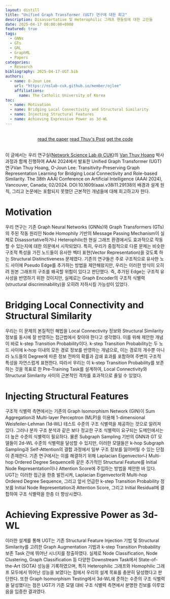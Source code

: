 ```yaml
---
layout: distill
title: "Unified Graph Transformer (UGT) 연구에 대한 회고"
description: Disassortative 및 Heterophilic 그래프 핸들링에 대한 고민들
date: 2025-04-17 00:00:00+0900
featured: true
tags:
  - GNNs
  - GTs
  - GRL
  - GraphML
  - Papers
categories:
  - Research
bibliography: 2025-04-17-UGT.bib
authors:
  - name: O-Joun Lee
    url: "https://nslab-cuk.github.io/member/ojlee"
    affiliations:
      name: The Catholic University of Korea
toc:
  - name: Motivation
  - name: Bridging Local Connectivity and Structural Similarity 
  - name: Injecting Structural Features
  - name: Achieving Expressive Power as 3d-WL
---
```


<br/>
<div style="display: block; margin-left: auto; margin-right: auto; width:100%; text-align:center;">
  <a href="https://doi.org/10.1609/aaai.v38i11.29138" class="btn btn--primary">read the paper</a> 
  <a href="https://nslab-cuk.github.io/2023/08/17/UGT/" class="btn btn--primary">read Thuy's Post</a> 
  <a href="https://github.com/NSLab-CUK/Unified-Graph-Transformer" class="btn btn--primary">get the code</a> 
</div> <br/>

이 글에서는 우리 연구실([Network Science Lab @ CUK](https://nslab-cuk.github.io/))의 [Van Thuy Hoang](https://nslab-cuk.github.io/member/hoangvanthuy90) 박사과정과 함께 진행하여 AAAI 2024에서 발표한 Unified Graph Transformer (UGT) 연구<d-footnote>Van Thuy Hoang, O-Joun Lee: Transitivity-Preserving Graph Representation Learning for Bridging Local Connectivity and Role-based Similarity. The 38th AAAI Conference on Artificial Intelligence (AAAI 2024), Vancouver, Canada; 02/2024. DOI:10.1609/aaai.v38i11.29138</d-footnote>의 배경과 설계 원칙, 그리고 논문에는 포함되지 못했던 근본적인 개념들에 대해 회고하고자 한다.

# Motivation

우리 연구는 기존 Graph Neural Networks (GNNs)와 Graph Transformers (GTs)의 주된 작동 원리인 Node Homophily 기반의 Message Passing Mechanism이 실제로 Disassortative하거나 Heterophilic한 현실 그래프 환경에서도 효과적으로 작동할 수 있는지에 대한 의문에서 시작되었다. 특히, 우리가 중점적으로 다룬 문제는 비슷한 구조적 특성을 가진 노드들이 유사한 벡터 표현(Vector Representation)을 갖도록 하는 Structural Distinctiveness 문제였다. 기존의 연구들은 주로 구조적으로 유사한 노드 사이에 Pseudo Edge를 추가하는 방법을 제안해왔지만, 우리는 이러한 방식이 오히려 원본 그래프의 구조를 왜곡할 위험이 있다고 판단했다. 즉, 추가된 Edge는 구조적 유사성을 반영하기 위한 것이지만, 실제로는 Graph Encoder의 구조적 식별력(structural discriminability)을 오히려 저하시킬 가능성이 있었다.

# Bridging Local Connectivity and Structural Similarity 

우리는 이 문제의 본질적인 해법을 Local Connectivity 정보와 Structural Similarity 정보를 동시에 잘 반영하는 접근법에서 찾아야 한다고 생각했다. 이를 위해 제안한 개념이 바로 k-step Transition Probability이다. k-step Transition Probability는 두 노드 사이에 k-hop 이내의 모든 경로 정보를 반영하는 개념으로, 이는 경로의 개수뿐 아니라 노드들의 Degree에 따른 정보 전파의 확률과 감쇄 효과를 포함하여 주변의 구조적 특성을 자연스럽게 표현한다. 따라서 우리는 이 k-step Transition Probability를 보존하는 것을 목표로 한 Pre-Training Task를 설계하여, Local Connectivity와 Structural Similarity 사이의 근본적인 격차를 효과적으로 줄일 수 있었다.

# Injecting Structural Features

구조적 식별력 측면에서는 기존의 Graph Isomorphism Network (GIN)이 Sum Aggregation과 Multi-layer Perceptron (MLP)을 이용해 1-dimensional Weisfeiler-Lehman (1d-WL) 테스트 수준의 구조 식별력을 제공하는 것으로 알려져 있다. 그러나 분자 구조 분석과 같은 보다 정교한 구조 식별력이 요구되는 도메인에서는 더 높은 수준의 식별력이 필요하다. 물론 Subgraph Sampling 기반의 GNN과 GT 모델들이 2d-WL 수준의 식별력을 달성할 수 있지만, 이러한 모델들은 k-hop Subgraph Sampling과 Self-Attention의 결합 과정에서 일부 구조 정보를 잃어버릴 수 있는 단점이 존재한다. 기존 연구에서는 이를 해결하기 위해 Laplacian Eigenvector나 Multi-hop Ordered Degree Sequence와 같은 추가적인 Structural Feature를 Initial Node Representation이나 Attention Score에 주입하는 방법을 제안한 바 있다. UGT는 이러한 접근을 한층 발전시켜, Laplacian Eigenvector와 Multi-hop Ordered Degree Sequence, 그리고 앞서 언급한 k-step Transition Probability 정보를 Initial Node Representation과 Attention Score, 그리고 Initial Residual에 결합하여 구조 식별력을 한층 더 향상시켰다.

# Achieving Expressive Power as 3d-WL

이러한 설계를 통해 UGT는 기존 Structural Feature Injection 기법 및 Structural Similarity를 고려한 Graph Augmentation 기법과 k-step Transition Probability 보존 Task 간에 뛰어난 시너지를 창출하였다. 실제로 Node Classification, Node Clustering, Graph Classification 등 다양한 Downstream Task에서 State-of-the-Art (SOTA) 성능을 기록하였으며, 특히 Heterophilic 그래프와 Homophilic 그래프 모두에서 뛰어난 성능을 보였다는 점에서 우리의 설계 목표를 충분히 달성했다고 판단한다. 또한 Graph Isomorphism Testing에서 3d-WL에 준하는 수준의 구조 식별력을 달성했다는 점은 UGT가 기존 모델 대비 구조 식별력 측면에서 분명한 진보를 이루었음을 입증한 결과였다.

